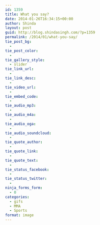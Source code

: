 ```yaml
---
id: 1359
title: What you say?
date: 2014-01-26T16:34:15+00:00
author: Shinda
layout: post
guid: http://blog.shindasingh.com/?p=1359
permalink: /2014/01/what-you-say/
tie_post_bg:
  - 
tie_post_color:
  - 
tie_gallery_style:
  - slider
tie_link_url:
  - 
tie_link_desc:
  - 
tie_video_url:
  - 
tie_embed_code:
  - 
tie_audio_mp3:
  - 
tie_audio_m4a:
  - 
tie_audio_oga:
  - 
tie_audio_soundcloud:
  - 
tie_quote_author:
  - 
tie_quote_link:
  - 
tie_quote_text:
  - 
tie_status_facebook:
  - 
tie_status_twitter:
  - 
ninja_forms_form:
  - 0
categories:
  - gifs
  - MMA
  - Sports
format: image
---
```

